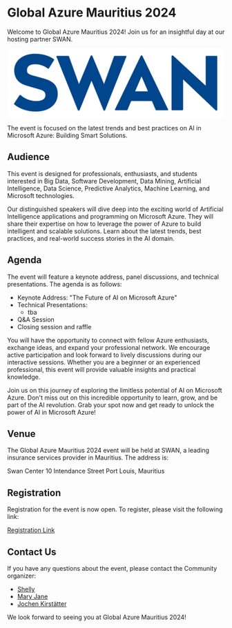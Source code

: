 # Global Azure Mauritius 2024

Welcome to Global Azure Mauritius 2024!
Join us for an insightful day at our hosting partner SWAN.

![Global Azure Mauritius 2024](SWAN_LOGO.png)

The event is focused on the latest trends and best practices on AI in Microsoft Azure: Building Smart Solutions.

## Audience

This event is designed for professionals, enthusiasts, and students interested in Big Data, Software Development, Data Mining, Artificial Intelligence, Data Science, Predictive Analytics, Machine Learning, and Microsoft technologies.

Our distinguished speakers will dive deep into the exciting world of Artificial Intelligence applications and programming on Microsoft Azure. They will share their expertise on how to leverage the power of Azure to build intelligent and scalable solutions. Learn about the latest trends, best practices, and real-world success stories in the AI domain.

## Agenda

The event will feature a keynote address, panel discussions, and technical presentations. The agenda is as follows:

* Keynote Address: "The Future of AI on Microsoft Azure"
* Technical Presentations:
  * tba
* Q&A Session
* Closing session and raffle

You will have the opportunity to connect with fellow Azure enthusiasts, exchange ideas, and expand your professional network. We encourage active participation and look forward to lively discussions during our interactive sessions. Whether you are a beginner or an experienced professional, this event will provide valuable insights and practical knowledge.

Join us on this journey of exploring the limitless potential of AI on Microsoft Azure. Don't miss out on this incredible opportunity to learn, grow, and be part of the AI revolution. Grab your spot now and get ready to unlock the power of AI in Microsoft Azure!

## Venue
The Global Azure Mauritius 2024 event will be held at SWAN, a leading insurance services provider in Mauritius. The address is:

Swan Center
10 Intendance Street
Port Louis, Mauritius

## Registration
Registration for the event is now open. To register, please visit the following link:

[Registration Link](https://www.meetup.com/mauritiussoftwarecraftsmanshipcommunity/events/298626973/)

## Contact Us
If you have any questions about the event, please contact the Community organizer:

* [Shelly](https://www.meetup.com/members/305729361)
* [Mary Jane](https://www.meetup.com/members/281907731)
* [Jochen Kirstätter](https://jochen.kirstaetter.name)

We look forward to seeing you at Global Azure Mauritius 2024!